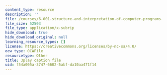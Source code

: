 ```yaml
---
content_type: resource
description: ''
file: /courses/6-001-structure-and-interpretation-of-computer-programs-spring-2005/f54a005a374766025abfda10aa471f14_rCqMiPk1BJE.srt
file_size: 52503
file_type: application/x-subrip
hide_download: true
hide_download_original: null
learning_resource_types: []
license: https://creativecommons.org/licenses/by-nc-sa/4.0/
ocw_type: OCWFile
resourcetype: Other
title: 3play caption file
uid: f54a005a-3747-6602-5abf-da10aa471f14
---
```

